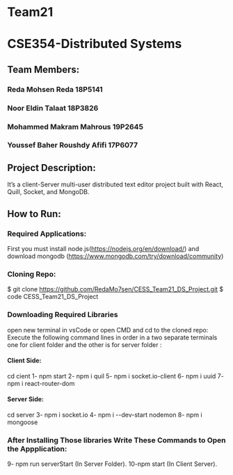 # Team21
# CSE354-Distributed Systems
## Team Members:
### Reda Mohsen Reda 18P5141
### Noor Eldin Talaat 18P3826
### Mohammed Makram Mahrous 19P2645
### Youssef Baher Roushdy Afifi 17P6077

## Project Description:
It’s a client-Server multi-user distributed text editor project built with React, Quill, Socket, and MongoDB. 

## How to Run:
### Required Applications:
First you must install node.js(https://nodejs.org/en/download/)
and download mongodb (https://www.mongodb.com/try/download/community)

### Cloning Repo:
$ git clone https://github.com/RedaMo7sen/CESS_Team21_DS_Project.git
$ code CESS_Team21_DS_Project

### Downloading Required Libraries
open new terminal in vsCode 
or open CMD and cd to the cloned repo:
Execute the following command lines in order in a two separate terminals one for client folder and the other is for server folder :
#### Client Side:
cd cient
1- npm start
2- npm i quil
5- npm i socket.io-client
6- npm i uuid
7- npm i react-router-dom

#### Server Side:
cd server
3- npm i socket.io
4- npm i --dev-start nodemon
8- npm i mongoose 

### After Installing Those libraries Write These Commands to Open the Appplication:
9- npm run serverStart  (In Server Folder).
10-npm start            (In Client Server).



